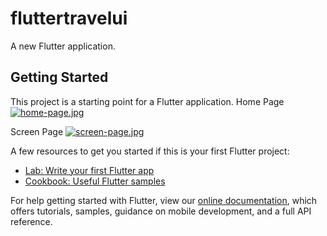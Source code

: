 # fluttertravelui

A new Flutter application.

## Getting Started

This project is a starting point for a Flutter application.
Home Page
[![home-page.jpg](https://i.postimg.cc/HszkVGGK/home-page.jpg)](https://postimg.cc/WhDvHH16)

Screen Page
[![screen-page.jpg](https://i.postimg.cc/Jzh4XTMh/screen-page.jpg)](https://postimg.cc/xcW2D3kr)

A few resources to get you started if this is your first Flutter project:

- [Lab: Write your first Flutter app](https://flutter.dev/docs/get-started/codelab)
- [Cookbook: Useful Flutter samples](https://flutter.dev/docs/cookbook)

For help getting started with Flutter, view our
[online documentation](https://flutter.dev/docs), which offers tutorials,
samples, guidance on mobile development, and a full API reference.
